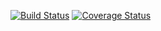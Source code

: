 [![Build Status](https://travis-ci.org/SaraHeina/ohtu-viikko1.svg?branch=master)](https://travis-ci.org/SaraHeina/ohtu-viikko1)
[![Coverage Status](https://coveralls.io/repos/github/SaraHeina/ohtu-viikko1/badge.svg?branch=master)](https://coveralls.io/github/SaraHeina/ohtu-viikko1?branch=master)
